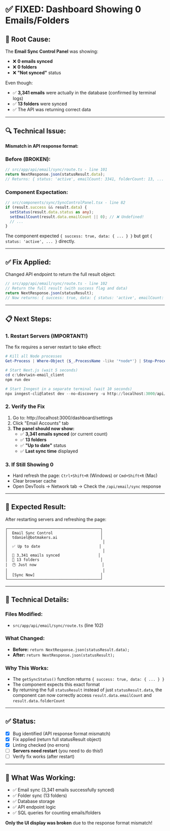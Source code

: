 # ✅ FIXED: Dashboard Showing 0 Emails/Folders

## 🐛 **Root Cause:**

The **Email Sync Control Panel** was showing:

- ❌ **0 emails synced**
- ❌ **0 folders**
- ❌ **"Not synced"** status

Even though:

- ✅ **3,341 emails** were actually in the database (confirmed by terminal logs)
- ✅ **13 folders** were synced
- ✅ The API was returning correct data

---

## 🔍 **Technical Issue:**

**Mismatch in API response format:**

### Before (BROKEN):

```typescript
// src/app/api/email/sync/route.ts - line 101
return NextResponse.json(statusResult.data);
// Returns: { status: 'active', emailCount: 3341, folderCount: 13, ... }
```

### Component Expectation:

```typescript
// src/components/sync/SyncControlPanel.tsx - line 82
if (result.success && result.data) {
  setStatus(result.data.status as any);
  setEmailCount(result.data.emailCount || 0); // ❌ Undefined!
  // ...
}
```

The component expected `{ success: true, data: { ... } }` but got `{ status: 'active', ... }` directly.

---

## ✅ **Fix Applied:**

Changed API endpoint to return the full result object:

```typescript
// src/app/api/email/sync/route.ts - line 102
// Return the full result (with success flag and data)
return NextResponse.json(statusResult);
// Now returns: { success: true, data: { status: 'active', emailCount: 3341, ... } }
```

---

## 📋 **Next Steps:**

### **1. Restart Servers** (IMPORTANT!)

The fix requires a server restart to take effect:

```powershell
# Kill all Node processes
Get-Process | Where-Object {$_.ProcessName -like '*node*'} | Stop-Process -Force

# Start Next.js (wait 5 seconds)
cd c:\dev\win-email_client
npm run dev

# Start Inngest in a separate terminal (wait 10 seconds)
npx inngest-cli@latest dev --no-discovery -u http://localhost:3000/api/inngest
```

### **2. Verify the Fix**

1. Go to: http://localhost:3000/dashboard/settings
2. Click "Email Accounts" tab
3. **The panel should now show:**
   - ✅ **3,341 emails synced** (or current count)
   - ✅ **13 folders**
   - ✅ **"Up to date"** status
   - ✅ **Last sync time** displayed

### **3. If Still Showing 0**

- Hard refresh the page: `Ctrl+Shift+R` (Windows) or `Cmd+Shift+R` (Mac)
- Clear browser cache
- Open DevTools → Network tab → Check the `/api/email/sync` response

---

## 🎯 **Expected Result:**

After restarting servers and refreshing the page:

```
┌─────────────────────────────────────────┐
│  Email Sync Control                     │
│  tdaniel@botmakers.ai                   │
│                                          │
│  ✅ Up to date                          │
│                                          │
│  📧 3,341 emails synced                 │
│  📁 13 folders                           │
│  🕐 Just now                             │
│                                          │
│  [Sync Now]                             │
└─────────────────────────────────────────┘
```

---

## 🔧 **Technical Details:**

### Files Modified:

- `src/app/api/email/sync/route.ts` (line 102)

### What Changed:

- **Before:** `return NextResponse.json(statusResult.data);`
- **After:** `return NextResponse.json(statusResult);`

### Why This Works:

- The `getSyncStatus()` function returns `{ success: true, data: { ... } }`
- The component expects this exact format
- By returning the full `statusResult` instead of just `statusResult.data`, the component can now correctly access `result.data.emailCount` and `result.data.folderCount`

---

## ✅ **Status:**

- [x] Bug identified (API response format mismatch)
- [x] Fix applied (return full statusResult object)
- [x] Linting checked (no errors)
- [ ] **Servers need restart** (you need to do this!)
- [ ] Verify fix works (after restart)

---

## 📝 **What Was Working:**

- ✅ Email sync (3,341 emails successfully synced)
- ✅ Folder sync (13 folders)
- ✅ Database storage
- ✅ API endpoint logic
- ✅ SQL queries for counting emails/folders

**Only the UI display was broken** due to the response format mismatch!
